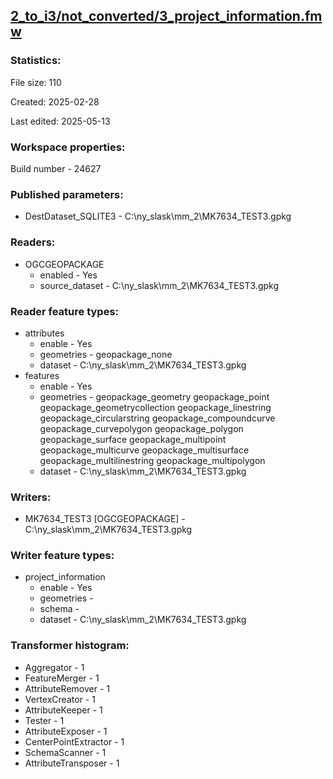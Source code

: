 ﻿## [2_to_i3/not_converted/3_project_information.fmw](https://github.com/kicki58/kix_working_dir/blob/master/2_to_i3/not_converted/3_project_information.fmw)

### Statistics:
File size: 110

Created: 2025-02-28

Last edited: 2025-05-13


### Workspace properties:
Build number    - 24627

### Published parameters:
*  DestDataset_SQLITE3    -   C:\ny_slask\mm_2\MK7634_TEST3.gpkg

### Readers:
*  OGCGEOPACKAGE
    * enabled    -  Yes
    * source_dataset    -   C:\ny_slask\mm_2\MK7634_TEST3.gpkg

### Reader feature types:
*  attributes
    * enable - Yes
    * geometries - geopackage_none
    * dataset - C:\ny_slask\mm_2\MK7634_TEST3.gpkg
*  features
    * enable - Yes
    * geometries - geopackage_geometry geopackage_point geopackage_geometrycollection geopackage_linestring geopackage_circularstring geopackage_compoundcurve geopackage_curvepolygon geopackage_polygon geopackage_surface geopackage_multipoint geopackage_multicurve geopackage_multisurface geopackage_multilinestring geopackage_multipolygon
    * dataset - C:\ny_slask\mm_2\MK7634_TEST3.gpkg


### Writers:
*  MK7634_TEST3 [OGCGEOPACKAGE]    -   C:\ny_slask\mm_2\MK7634_TEST3.gpkg

### Writer feature types:
*  project_information
    * enable - Yes
    * geometries - 
    * schema - 
    * dataset - C:\ny_slask\mm_2\MK7634_TEST3.gpkg

### Transformer histogram:
*  Aggregator    -   1
*  FeatureMerger    -   1
*  AttributeRemover    -   1
*  VertexCreator    -   1
*  AttributeKeeper    -   1
*  Tester    -   1
*  AttributeExposer    -   1
*  CenterPointExtractor    -   1
*  SchemaScanner    -   1
*  AttributeTransposer    -   1


